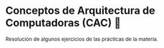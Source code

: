 # Conceptos de Arquitectura de Computadoras (CAC) 🤖
Resolución de algunos ejercicios de las prácticas de la materia.
